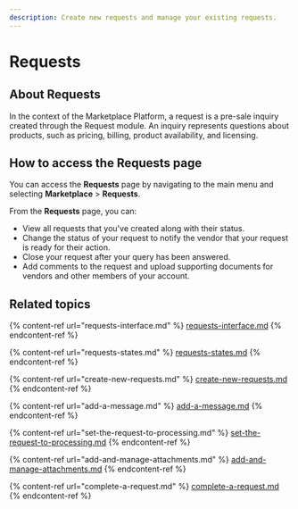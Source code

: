 ```yaml
---
description: Create new requests and manage your existing requests.
---
```


# Requests

## About Requests

In the context of the Marketplace Platform, a request is a pre-sale inquiry created through the Request module. An inquiry represents questions about products, such as pricing, billing, product availability, and licensing.

## How to access the Requests page <a href="#how-to-access-the-requests-page" id="how-to-access-the-requests-page"></a>

You can access the **Requests** page by navigating to the main menu and selecting **Marketplace** > **Requests**.

From the **Requests** page, you can:

* View all requests that you've created along with their status.
* Change the status of your request to notify the vendor that your request is ready for their action.
* Close your request after your query has been answered.
* Add comments to the request and upload supporting documents for vendors and other members of your account.

## Related topics <a href="#related-topics" id="related-topics"></a>

{% content-ref url="requests-interface.md" %}
[requests-interface.md](requests-interface.md)
{% endcontent-ref %}

{% content-ref url="requests-states.md" %}
[requests-states.md](requests-states.md)
{% endcontent-ref %}

{% content-ref url="create-new-requests.md" %}
[create-new-requests.md](create-new-requests.md)
{% endcontent-ref %}

{% content-ref url="add-a-message.md" %}
[add-a-message.md](add-a-message.md)
{% endcontent-ref %}

{% content-ref url="set-the-request-to-processing.md" %}
[set-the-request-to-processing.md](set-the-request-to-processing.md)
{% endcontent-ref %}

{% content-ref url="add-and-manage-attachments.md" %}
[add-and-manage-attachments.md](add-and-manage-attachments.md)
{% endcontent-ref %}

{% content-ref url="complete-a-request.md" %}
[complete-a-request.md](complete-a-request.md)
{% endcontent-ref %}
